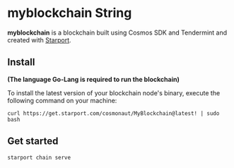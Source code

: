 # myblockchain String
**myblockchain** is a blockchain built using Cosmos SDK and Tendermint and created with [Starport](https://starport.com).

## Install

**(The language Go-Lang is required to run the blockchain)**

To install the latest version of your blockchain node's binary, execute the following command on your machine:

```
curl https://get.starport.com/cosmonaut/MyBlockchain@latest! | sudo bash
```

## Get started

```
starport chain serve
```




